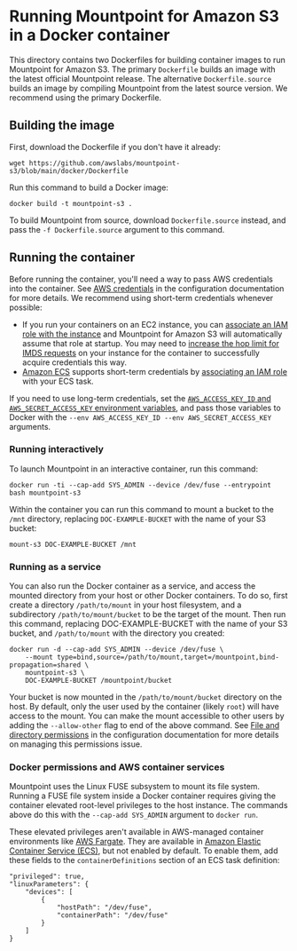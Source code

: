 # Running Mountpoint for Amazon S3 in a Docker container

This directory contains two Dockerfiles for building container images to run Mountpoint for Amazon S3.
The primary `Dockerfile` builds an image with the latest official Mountpoint release.
The alternative `Dockerfile.source` builds an image by compiling Mountpoint from the latest source version.
We recommend using the primary Dockerfile.

## Building the image

First, download the Dockerfile if you don't have it already:

    wget https://github.com/awslabs/mountpoint-s3/blob/main/docker/Dockerfile

Run this command to build a Docker image:

    docker build -t mountpoint-s3 .

To build Mountpoint from source, download `Dockerfile.source` instead, and pass the `-f Dockerfile.source` argument to this command.

## Running the container

Before running the container, you'll need a way to pass AWS credentials into the container.
See [AWS credentials](../doc/CONFIGURATION.md#aws-credentials) in the configuration documentation for more details.
We recommend using short-term credentials whenever possible:
* If you run your containers on an EC2 instance, you can [associate an IAM role with the instance](https://docs.aws.amazon.com/sdkref/latest/guide/access-iam-roles-for-ec2.html) and Mountpoint for Amazon S3 will automatically assume that role at startup. You may need to [increase the hop limit for IMDS requests](https://docs.aws.amazon.com/AWSEC2/latest/WindowsGuide/configuring-IMDS-existing-instances.html#modify-PUT-response-hop-limit) on your instance for the container to successfully acquire credentials this way.
* [Amazon ECS](https://docs.aws.amazon.com/AmazonECS/latest/developerguide/Welcome.html) supports short-term credentials by [associating an IAM role](https://docs.aws.amazon.com/AmazonECS/latest/developerguide/task-iam-roles.html) with your ECS task.

If you need to use long-term credentials, set the [`AWS_ACCESS_KEY_ID` and `AWS_SECRET_ACCESS_KEY` environment variables](https://docs.aws.amazon.com/cli/latest/userguide/cli-configure-envvars.html), and pass those variables to Docker with the `--env AWS_ACCESS_KEY_ID --env AWS_SECRET_ACCESS_KEY` arguments.

### Running interactively

To launch Mountpoint in an interactive container, run this command:

    docker run -ti --cap-add SYS_ADMIN --device /dev/fuse --entrypoint bash mountpoint-s3

Within the container you can run this command to mount a bucket to the `/mnt` directory,
replacing `DOC-EXAMPLE-BUCKET` with the name of your S3 bucket:

    mount-s3 DOC-EXAMPLE-BUCKET /mnt

### Running as a service

You can also run the Docker container as a service,
and access the mounted directory from your host or other Docker containers.
To do so, first create a directory `/path/to/mount` in your host filesystem,
and a subdirectory `/path/to/mount/bucket` to be the target of the mount.
Then run this command, replacing DOC-EXAMPLE-BUCKET with the name of your S3 bucket,
and `/path/to/mount` with the directory you created:

    docker run -d --cap-add SYS_ADMIN --device /dev/fuse \
        --mount type=bind,source=/path/to/mount,target=/mountpoint,bind-propagation=shared \
        mountpoint-s3 \
        DOC-EXAMPLE-BUCKET /mountpoint/bucket

Your bucket is now mounted in the `/path/to/mount/bucket` directory on the host.
By default, only the user used by the container (likely `root`) will have access to the mount.
You can make the mount accessible to other users by adding the `--allow-other` flag to end of the above command.
See [File and directory permissions](../doc/CONFIGURATION.md#file-and-directory-permissions)
in the configuration documentation for more details on managing this permissions issue.

### Docker permissions and AWS container services

Mountpoint uses the Linux FUSE subsystem to mount its file system.
Running a FUSE file system inside a Docker container
requires giving the container elevated root-level privileges to the host instance.
The commands above do this with the `--cap-add SYS_ADMIN` argument to `docker run`.

These elevated privileges aren't available in AWS-managed container environments like [AWS Fargate](https://aws.amazon.com/fargate/).
They are available in [Amazon Elastic Container Service (ECS)](https://aws.amazon.com/ecs/),
but not enabled by default.
To enable them, add these fields to the `containerDefinitions` section of an ECS task definition:
```
"privileged": true,
"linuxParameters": {
    "devices": [
        {
            "hostPath": "/dev/fuse",
            "containerPath": "/dev/fuse"
        }
    ]
}
```